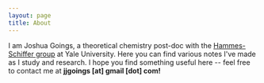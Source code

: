 ```yaml
---
layout: page
title: About
---
```

<p>I am Joshua Goings, a theoretical chemistry post-doc with the <a href="http://hammes-schiffer-group.org/">Hammes-Schiffer group</a> at Yale University. Here you can find various notes I've made as I study and research. I hope you find something useful here -- feel free to contact me at <b> jjgoings [at] gmail [dot] com!</b></p>


